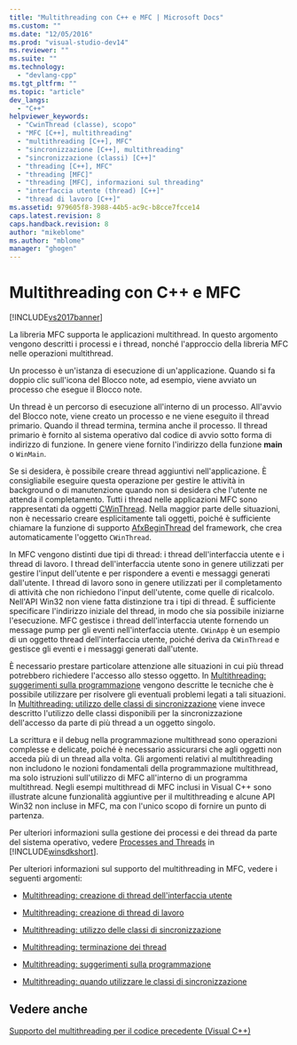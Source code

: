 ```yaml
---
title: "Multithreading con C++ e MFC | Microsoft Docs"
ms.custom: ""
ms.date: "12/05/2016"
ms.prod: "visual-studio-dev14"
ms.reviewer: ""
ms.suite: ""
ms.technology: 
  - "devlang-cpp"
ms.tgt_pltfrm: ""
ms.topic: "article"
dev_langs: 
  - "C++"
helpviewer_keywords: 
  - "CwinThread (classe), scopo"
  - "MFC [C++], multithreading"
  - "multithreading [C++], MFC"
  - "sincronizzazione [C++], multithreading"
  - "sincronizzazione (classi) [C++]"
  - "threading [C++], MFC"
  - "threading [MFC]"
  - "threading [MFC], informazioni sul threading"
  - "interfaccia utente (thread) [C++]"
  - "thread di lavoro [C++]"
ms.assetid: 979605f8-3988-44b5-ac9c-b8cce7fcce14
caps.latest.revision: 8
caps.handback.revision: 8
author: "mikeblome"
ms.author: "mblome"
manager: "ghogen"
---
```

# Multithreading con C++ e MFC
[!INCLUDE[vs2017banner](../../assembler/inline/includes/vs2017banner.md)]

La libreria MFC supporta le applicazioni multithread.  In questo argomento vengono descritti i processi e i thread, nonché l'approccio della libreria MFC nelle operazioni multithread.  
  
 Un processo è un'istanza di esecuzione di un'applicazione.  Quando si fa doppio clic sull'icona del Blocco note, ad esempio, viene avviato un processo che esegue il Blocco note.  
  
 Un thread è un percorso di esecuzione all'interno di un processo.  All'avvio del Blocco note, viene creato un processo e ne viene eseguito il thread primario.  Quando il thread termina, termina anche il processo.  Il thread primario è fornito al sistema operativo dal codice di avvio sotto forma di indirizzo di funzione.  In genere viene fornito l'indirizzo della funzione **main** o `WinMain`.  
  
 Se si desidera, è possibile creare thread aggiuntivi nell'applicazione.  È consigliabile eseguire questa operazione per gestire le attività in background o di manutenzione quando non si desidera che l'utente ne attenda il completamento.  Tutti i thread nelle applicazioni MFC sono rappresentati da oggetti [CWinThread](../../mfc/reference/cwinthread-class.md).  Nella maggior parte delle situazioni, non è necessario creare esplicitamente tali oggetti, poiché è sufficiente chiamare la funzione di supporto [AfxBeginThread](../Topic/AfxBeginThread.md) del framework, che crea automaticamente l'oggetto `CWinThread`.  
  
 In MFC vengono distinti due tipi di thread: i thread dell'interfaccia utente e i thread di lavoro.  I thread dell'interfaccia utente sono in genere utilizzati per gestire l'input dell'utente e per rispondere a eventi e messaggi generati dall'utente.  I thread di lavoro sono in genere utilizzati per il completamento di attività che non richiedono l'input dell'utente, come quelle di ricalcolo.  Nell'API Win32 non viene fatta distinzione tra i tipi di thread. È sufficiente specificare l'indirizzo iniziale del thread, in modo che sia possibile iniziarne l'esecuzione.  MFC gestisce i thread dell'interfaccia utente fornendo un message pump per gli eventi nell'interfaccia utente.  `CWinApp` è un esempio di un oggetto thread dell'interfaccia utente, poiché deriva da `CWinThread` e gestisce gli eventi e i messaggi generati dall'utente.  
  
 È necessario prestare particolare attenzione alle situazioni in cui più thread potrebbero richiedere l'accesso allo stesso oggetto.  In [Multithreading: suggerimenti sulla programmazione](../../parallel/multithreading-programming-tips.md) vengono descritte le tecniche che è possibile utilizzare per risolvere gli eventuali problemi legati a tali situazioni.  In [Multithreading: utilizzo delle classi di sincronizzazione](../../parallel/multithreading-how-to-use-the-synchronization-classes.md) viene invece descritto l'utilizzo delle classi disponibili per la sincronizzazione dell'accesso da parte di più thread a un oggetto singolo.  
  
 La scrittura e il debug nella programmazione multithread sono operazioni complesse e delicate, poiché è necessario assicurarsi che agli oggetti non acceda più di un thread alla volta.  Gli argomenti relativi al multithreading non includono le nozioni fondamentali della programmazione multithread, ma solo istruzioni sull'utilizzo di MFC all'interno di un programma multithread.  Negli esempi multithread di MFC inclusi in Visual C\+\+ sono illustrate alcune funzionalità aggiuntive per il multithreading e alcune API Win32 non incluse in MFC, ma con l'unico scopo di fornire un punto di partenza.  
  
 Per ulteriori informazioni sulla gestione dei processi e dei thread da parte del sistema operativo, vedere [Processes and Threads](http://msdn.microsoft.com/library/windows/desktop/ms684841) in [!INCLUDE[winsdkshort](../../atl/reference/includes/winsdkshort_md.md)].  
  
 Per ulteriori informazioni sul supporto del multithreading in MFC, vedere i seguenti argomenti:  
  
-   [Multithreading: creazione di thread dell'interfaccia utente](../../parallel/multithreading-creating-user-interface-threads.md)  
  
-   [Multithreading: creazione di thread di lavoro](../../parallel/multithreading-creating-worker-threads.md)  
  
-   [Multithreading: utilizzo delle classi di sincronizzazione](../../parallel/multithreading-how-to-use-the-synchronization-classes.md)  
  
-   [Multithreading: terminazione dei thread](../../parallel/multithreading-terminating-threads.md)  
  
-   [Multithreading: suggerimenti sulla programmazione](../../parallel/multithreading-programming-tips.md)  
  
-   [Multithreading: quando utilizzare le classi di sincronizzazione](../../parallel/multithreading-when-to-use-the-synchronization-classes.md)  
  
## Vedere anche  
 [Supporto del multithreading per il codice precedente \(Visual C\+\+\)](../../parallel/multithreading-support-for-older-code-visual-cpp.md)